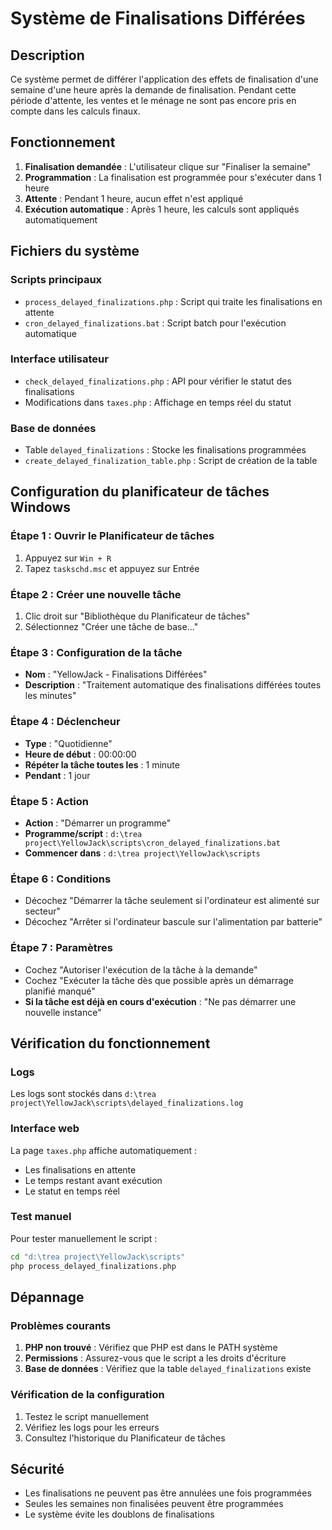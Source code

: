 # Système de Finalisations Différées

## Description

Ce système permet de différer l'application des effets de finalisation d'une semaine d'une heure après la demande de finalisation. Pendant cette période d'attente, les ventes et le ménage ne sont pas encore pris en compte dans les calculs finaux.

## Fonctionnement

1. **Finalisation demandée** : L'utilisateur clique sur "Finaliser la semaine"
2. **Programmation** : La finalisation est programmée pour s'exécuter dans 1 heure
3. **Attente** : Pendant 1 heure, aucun effet n'est appliqué
4. **Exécution automatique** : Après 1 heure, les calculs sont appliqués automatiquement

## Fichiers du système

### Scripts principaux
- `process_delayed_finalizations.php` : Script qui traite les finalisations en attente
- `cron_delayed_finalizations.bat` : Script batch pour l'exécution automatique

### Interface utilisateur
- `check_delayed_finalizations.php` : API pour vérifier le statut des finalisations
- Modifications dans `taxes.php` : Affichage en temps réel du statut

### Base de données
- Table `delayed_finalizations` : Stocke les finalisations programmées
- `create_delayed_finalization_table.php` : Script de création de la table

## Configuration du planificateur de tâches Windows

### Étape 1 : Ouvrir le Planificateur de tâches
1. Appuyez sur `Win + R`
2. Tapez `taskschd.msc` et appuyez sur Entrée

### Étape 2 : Créer une nouvelle tâche
1. Clic droit sur "Bibliothèque du Planificateur de tâches"
2. Sélectionnez "Créer une tâche de base..."

### Étape 3 : Configuration de la tâche
- **Nom** : "YellowJack - Finalisations Différées"
- **Description** : "Traitement automatique des finalisations différées toutes les minutes"

### Étape 4 : Déclencheur
- **Type** : "Quotidienne"
- **Heure de début** : 00:00:00
- **Répéter la tâche toutes les** : 1 minute
- **Pendant** : 1 jour

### Étape 5 : Action
- **Action** : "Démarrer un programme"
- **Programme/script** : `d:\trea project\YellowJack\scripts\cron_delayed_finalizations.bat`
- **Commencer dans** : `d:\trea project\YellowJack\scripts`

### Étape 6 : Conditions
- Décochez "Démarrer la tâche seulement si l'ordinateur est alimenté sur secteur"
- Décochez "Arrêter si l'ordinateur bascule sur l'alimentation par batterie"

### Étape 7 : Paramètres
- Cochez "Autoriser l'exécution de la tâche à la demande"
- Cochez "Exécuter la tâche dès que possible après un démarrage planifié manqué"
- **Si la tâche est déjà en cours d'exécution** : "Ne pas démarrer une nouvelle instance"

## Vérification du fonctionnement

### Logs
Les logs sont stockés dans `d:\trea project\YellowJack\scripts\delayed_finalizations.log`

### Interface web
La page `taxes.php` affiche automatiquement :
- Les finalisations en attente
- Le temps restant avant exécution
- Le statut en temps réel

### Test manuel
Pour tester manuellement le script :
```bash
cd "d:\trea project\YellowJack\scripts"
php process_delayed_finalizations.php
```

## Dépannage

### Problèmes courants
1. **PHP non trouvé** : Vérifiez que PHP est dans le PATH système
2. **Permissions** : Assurez-vous que le script a les droits d'écriture
3. **Base de données** : Vérifiez que la table `delayed_finalizations` existe

### Vérification de la configuration
1. Testez le script manuellement
2. Vérifiez les logs pour les erreurs
3. Consultez l'historique du Planificateur de tâches

## Sécurité

- Les finalisations ne peuvent pas être annulées une fois programmées
- Seules les semaines non finalisées peuvent être programmées
- Le système évite les doublons de finalisations